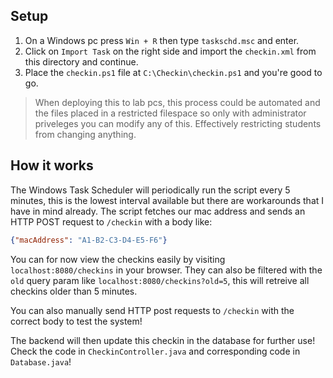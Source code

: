 ## Setup
1. On a Windows pc press `Win + R` then type `taskschd.msc` and enter.
2. Click on `Import Task` on the right side and import the `checkin.xml` from this directory and continue.
3. Place the `checkin.ps1` file at `C:\Checkin\checkin.ps1` and you're good to go.

> When deploying this to lab pcs, this process could be automated and the files placed in a restricted filespace so only with administrator priveleges you can modify any of this. Effectively restricting students from changing anything.

## How it works
The Windows Task Scheduler will periodically run the script every 5 minutes, this is the lowest interval available but there are workarounds that I have in mind already. The script fetches our mac address and sends an HTTP POST request to `/checkin` with a body like:
```json
{"macAddress": "A1-B2-C3-D4-E5-F6"}
```

You can for now view the checkins easily by visiting `localhost:8080/checkins` in your browser. They can also be filtered with the `old` query param like `localhost:8080/checkins?old=5`, this will retreive all checkins older than 5 minutes.

You can also manually send HTTP post requests to `/checkin` with the correct body to test the system!

The backend will then update this checkin in the database for further use! Check the code in `CheckinController.java` and corresponding code in `Database.java`!
